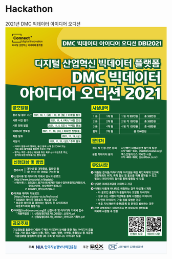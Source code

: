 # Hackathon

2021년 DMC 빅데이터 아이디어 오디션
![screenshot](./202110~202111_bigdata-dx_3등_수상/images/poster.png)
